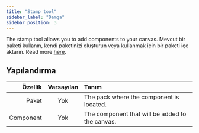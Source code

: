 ```yaml
---
title: "Stamp tool"
sidebar_label: "Damga"
sidebar_position: 3
---
```


The stamp tool allows you to add components to your canvas. Mevcut bir paketi kullanın, kendi paketinizi oluşturun veya kullanmak için bir paketi içe aktarın. Read more [here](../pack).

## Yapılandırma

|   Özellik | Varsayılan | Tanım                                           |
| ---------:|:----------:|:----------------------------------------------- |
|     Paket |    Yok     | The pack where the component is located.        |
| Component |    Yok     | The component that will be added to the canvas. |
